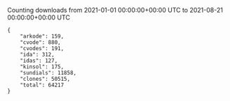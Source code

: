 
Counting downloads from 2021-01-01 00:00:00+00:00 UTC to 2021-08-21 00:00:00+00:00 UTC

```
{
    "arkode": 159,
    "cvode": 880,
    "cvodes": 191,
    "ida": 312,
    "idas": 127,
    "kinsol": 175,
    "sundials": 11858,
    "clones": 50515,
    "total": 64217
}
```
